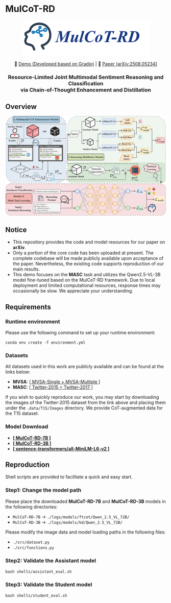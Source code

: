# MulCoT-RD

<p align="center">
    <img src="./assets/logo.png" width="400"/>
</p>

<p align="center">
    🤗 <a href="https://71fa6862bec24a314a.gradio.live/">Demo (Developed based on Gradio)</a> | 📄 <a href="https://arxiv.org/abs/2508.05234">Paper (arXiv:2508.05234)</a>
</p>

<h3 align="center">
  Resource-Limited Joint Multimodal Sentiment Reasoning and Classification <br/>
  via Chain-of-Thought Enhancement and Distillation
</h3>



## Overview
![overview](./assets/framework.png)

## Notice
- This repository provides the code and model resources for our paper on **arXiv**.
- Only a portion of the core code has been uploaded at present. The complete codebase will be made publicly available upon acceptance of the paper. Nevertheless, the existing code supports reproduction of our main results.
- This demo focuses on the **MASC** task and utilizes the Qwen2.5-VL-3B model fine-tuned based on the MulCoT-RD framework. Due to local deployment and limited computational resources, response times may occasionally be slow. We appreciate your understanding.

## Requirements
### Runtime environment
Please use the following command to set up your runtime environment:
```
conda env create -f environment.yml
```

### Datasets
All datasets used in this work are publicly available and can be found at the links below:
- **MVSA**:  [[ MVSA-Single + MVSA-Multiple ]](https://mcrlab.net/research/mvsa-sentiment-analysis-on-multi-view-social-data/)
- **MASC**:  [[ Twitter-2015 + Twitter-2017 ]](https://github.com/jefferyYu/TomBERT)

If you wish to quickly reproduce our work, you may start by downloading the images of the Twitter-2015 dataset from the link above and placing them under the `.data/T15/Images` directory. We provide CoT-augmented data for the T15 dataset.

### Model Download
- **[[ MulCoT-RD-7B ]](https://huggingface.co/sghn/MulCoT-RD-7B/tree/main)**
- **[[ MulCoT-RD-3B ]](https://huggingface.co/sghn/MulCoT-RD-3B/tree/main)**
- **[[ sentence-transformers/all-MiniLM-L6-v2 ]](https://huggingface.co/sentence-transformers/all-MiniLM-L6-v2)**

## Reproduction
Shell scripts are provided to facilitate a quick and easy start.

### Step1: Change the model path
Please place the downloaded **MulCoT-RD-7B** and **MulCoT-RD-3B** models in the following directories:

- `MulCoT-RD-7B` → `./logs/models/ftcot/Qwen_2.5_VL_72B/`
- `MulCoT-RD-3B` → `./logs/models/kd/Qwen_2.5_VL_72B/`

Please modify the image data and model loading paths in the following files:

- `./src/dataset.py`
- `./src/functions.py`

### Step2: Validate the Assistant model
```
bash shells/assistant_eval.sh
```

### Step3: Validate the Student model
```
bash shells/student_eval.sh
```
